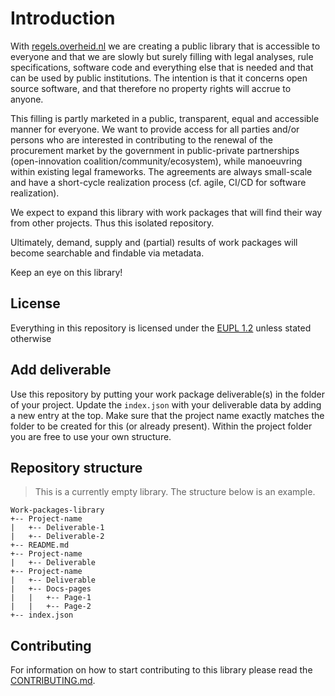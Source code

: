 # Introduction
With [regels.overheid.nl](https://open-regels.nl/) we are creating a public library that is accessible to everyone and that we are slowly but surely filling with legal analyses, rule specifications, software code and everything else that is needed and that can be used by public institutions. The intention is that it concerns open source software, and that therefore no property rights will accrue to anyone.

This filling is partly marketed in a public, transparent, equal and accessible manner for everyone. We want to provide access for all parties and/or persons who are interested in contributing to the renewal of the procurement market by the government in public-private partnerships (open-innovation coalition/community/ecosystem), while manoeuvring within existing legal frameworks. The agreements are always small-scale and have a short-cycle realization process (cf. agile, CI/CD for software realization).

We expect to expand this library with work packages that will find their way from other projects. Thus this isolated repository.

Ultimately, demand, supply and (partial) results of work packages will become searchable and findable via metadata.

Keep an eye on this library!

## License
Everything in this repository is licensed under the [EUPL 1.2](./LICENCE.md) unless stated otherwise

## Add deliverable
Use this repository by putting your work package deliverable(s) in the folder of your project. Update the `index.json` with your deliverable data by adding a new entry at the top. Make sure that the project name exactly matches the folder to be created for this (or already present). Within the project folder you are free to use your own structure.

## Repository structure
> This is a currently empty library. The structure below is an example.

    Work-packages-library
    +-- Project-name
    |   +-- Deliverable-1
    |   +-- Deliverable-2
    +-- README.md
    +-- Project-name
    |   +-- Deliverable
    +-- Project-name
    |   +-- Deliverable
    |   +-- Docs-pages
    |   |   +-- Page-1
    |   |   +-- Page-2
    +-- index.json

## Contributing
For information on how to start contributing to this library please read the [CONTRIBUTING.md](./CONTRIBUTING.md).
